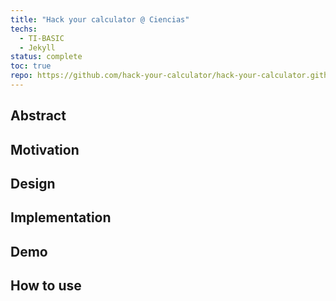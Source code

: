 ```yaml
---
title: "Hack your calculator @ Ciencias"
techs:
  - TI-BASIC
  - Jekyll
status: complete
toc: true
repo: https://github.com/hack-your-calculator/hack-your-calculator.github.io
---
```


## Abstract

## Motivation

## Design

## Implementation

## Demo

## How to use
